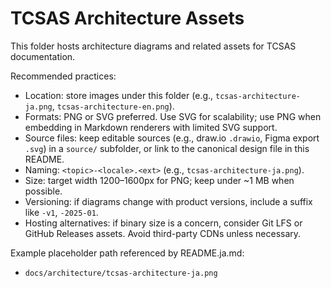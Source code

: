 # TCSAS Architecture Assets

This folder hosts architecture diagrams and related assets for TCSAS documentation.

Recommended practices:

- Location: store images under this folder (e.g., `tcsas-architecture-ja.png`, `tcsas-architecture-en.png`).
- Formats: PNG or SVG preferred. Use SVG for scalability; use PNG when embedding in Markdown renderers with limited SVG support.
- Source files: keep editable sources (e.g., draw.io `.drawio`, Figma export `.svg`) in a `source/` subfolder, or link to the canonical design file in this README.
- Naming: `<topic>-<locale>.<ext>` (e.g., `tcsas-architecture-ja.png`).
- Size: target width 1200–1600px for PNG; keep under ~1 MB when possible.
- Versioning: if diagrams change with product versions, include a suffix like `-v1`, `-2025-01`.
- Hosting alternatives: if binary size is a concern, consider Git LFS or GitHub Releases assets. Avoid third-party CDNs unless necessary.

Example placeholder path referenced by README.ja.md:

- `docs/architecture/tcsas-architecture-ja.png`

